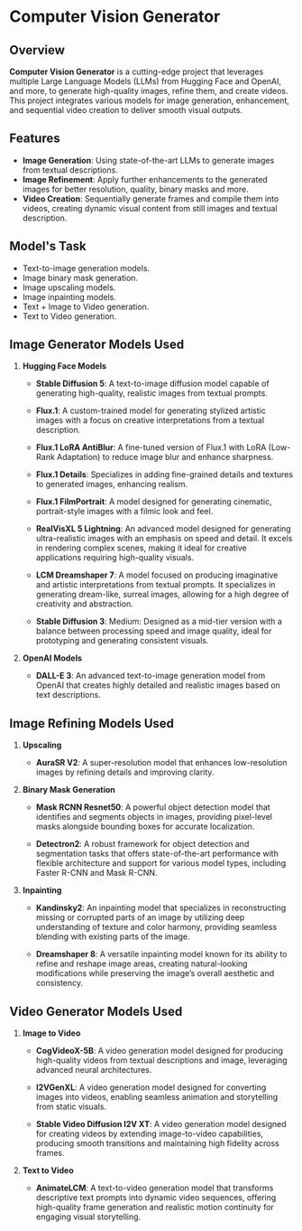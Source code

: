 # Computer Vision Generator


## Overview

**Computer Vision Generator** is a cutting-edge project that leverages multiple Large Language Models (LLMs) from Hugging Face and OpenAI, and more, to generate high-quality images, refine them, and create videos. This project integrates various models for image generation, enhancement, and sequential video creation to deliver smooth visual outputs.


## Features

- **Image Generation**: Using state-of-the-art LLMs to generate images from textual descriptions.
- **Image Refinement**: Apply further enhancements to the generated images for better resolution, quality, binary masks and more.
- **Video Creation**: Sequentially generate frames and compile them into videos, creating dynamic visual content from still images and textual description.


## Model's Task

   - Text-to-image generation models.
   - Image binary mask generation.
   - Image upscaling models.
   - Image inpainting models.
   - Text + Image to Video generation.
   - Text to Video generation.


## Image Generator Models Used

1. **Hugging Face Models**

   - **Stable Diffusion 5**: A text-to-image diffusion model capable of generating high-quality, realistic images from textual prompts. <br>

   - **Flux.1**: A custom-trained model for generating stylized artistic images with a focus on creative interpretations from a textual description. <br>

   - **Flux.1 LoRA AntiBlur**: A fine-tuned version of Flux.1 with LoRA (Low-Rank Adaptation) to reduce image blur and enhance sharpness.<br>

   - **Flux.1 Details**: Specializes in adding fine-grained details and textures to generated images, enhancing realism.<br>

   - **Flux.1 FilmPortrait**: A model designed for generating cinematic, portrait-style images with a filmic look and feel.<br>
   
   - **RealVisXL 5 Lightning**: An advanced model designed for generating ultra-realistic images with an emphasis on speed and detail. It excels in rendering complex scenes, making it ideal for creative applications requiring high-quality visuals. <br>
   
   - **LCM Dreamshaper 7**: A model focused on producing imaginative and artistic interpretations from textual prompts. It specializes in generating dream-like, surreal images, allowing for a high degree of creativity and abstraction. <br>

   - **Stable Diffusion 3**: Medium: Designed as a mid-tier version with a balance between processing speed and image quality, ideal for prototyping and generating consistent visuals. <br>
   
   

2. **OpenAI Models**
   - **DALL-E 3**: An advanced text-to-image generation model from OpenAI that creates highly detailed and realistic images based on text descriptions.<br>


## Image Refining Models Used

1. **Upscaling**

   - **AuraSR V2**: A super-resolution model that enhances low-resolution images by refining details and improving clarity.<br>

2. **Binary Mask Generation**

   - **Mask RCNN Resnet50**: A powerful object detection model that identifies and segments objects in images, providing pixel-level masks alongside bounding boxes for accurate localization.<br>

   - **Detectron2**: A robust framework for object detection and segmentation tasks that offers state-of-the-art performance with flexible architecture and support for various model types, including Faster R-CNN and Mask R-CNN.<br>

3. **Inpainting**

   - **Kandinsky2**: An inpainting model that specializes in reconstructing missing or corrupted parts of an image by utilizing deep understanding of texture and color harmony, providing seamless blending with existing parts of the image. <br>

   - **Dreamshaper 8**: A versatile inpainting model known for its ability to refine and reshape image areas, creating natural-looking modifications while preserving the image’s overall aesthetic and consistency. <br>


## Video Generator Models Used

1. **Image to Video**

   - **CogVideoX-5B**: A video generation model designed for producing high-quality videos from textual descriptions and image, leveraging advanced neural architectures. <br>
    
   - **I2VGenXL**: A video generation model designed for converting images into videos, enabling seamless animation and storytelling from static visuals. <br>

   - **Stable Video Diffusion I2V XT**: A video generation model designed for creating videos by extending image-to-video capabilities, producing smooth transitions and maintaining high fidelity across frames. <br>

2. **Text to Video**

   - **AnimateLCM**: A text-to-video generation model that transforms descriptive text prompts into dynamic video sequences, offering high-quality frame generation and realistic motion continuity for engaging visual storytelling. <br>


